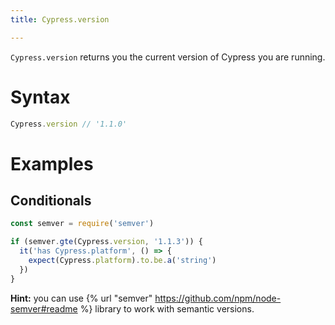 ```yaml
---
title: Cypress.version

---
```


`Cypress.version` returns you the current version of Cypress you are running.

# Syntax

```javascript
Cypress.version // '1.1.0'
```

# Examples

## Conditionals

```javascript
const semver = require('semver')

if (semver.gte(Cypress.version, '1.1.3')) {
  it('has Cypress.platform', () => {
    expect(Cypress.platform).to.be.a('string')
  })
}
```

**Hint:** you can use {% url "semver" https://github.com/npm/node-semver#readme %} library to work with semantic versions.
